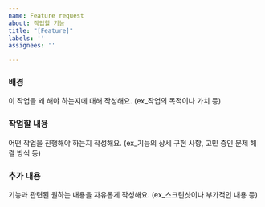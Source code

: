 ```yaml
---
name: Feature request
about: 작업할 기능
title: "[Feature]"
labels: ''
assignees: ''

---
```


### 배경

이 작업을 왜 해야 하는지에 대해 작성해요. (ex_작업의 목적이나 가치 등)


### 작업할 내용
어떤 작업을 진행해야 하는지 작성해요. (ex_기능의 상세 구현 사항, 고민 중인 문제 해결 방식 등)


### 추가 내용

기능과 관련된 원하는 내용을 자유롭게 작성해요. (ex_스크린샷이나 부가적인 내용 등)

